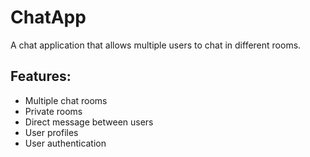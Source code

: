 # ChatApp
A chat application that allows multiple users to chat in different rooms.

## Features:
- Multiple chat rooms
- Private rooms
- Direct message between users
- User profiles
- User authentication

